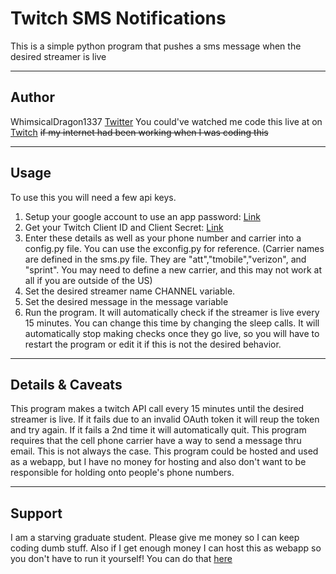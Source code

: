 # Twitch SMS Notifications

This is a simple python program that pushes a sms message when the desired streamer is live

---
## Author

WhimsicalDragon1337 [Twitter](https://twitter.com/Whimsical1337)
You could've watched me code this live at on [Twitch](https://www.twitch.tv/whimsicaldragon1337) ~~if my internet had been working when I was coding this~~

---
## Usage

To use this you will need a few api keys.

1. Setup your google account to use an app password: [Link](https://support.google.com/accounts/answer/185833?hl=en)
2. Get your Twitch Client ID and Client Secret: [Link](https://dev.twitch.tv/docs/api/get-started)
3. Enter these details as well as your phone number and carrier into a config.py file. You can use the exconfig.py for reference. (Carrier names are defined in the sms.py file. They are "att","tmobile","verizon", and "sprint". You may need to define a new carrier, and this may not work at all if you are outside of the US)
4. Set the desired streamer name CHANNEL variable.
5. Set the desired message in the message variable
6. Run the program. It will automatically check if the streamer is live every 15 minutes. You can change this time by changing the sleep calls.  It will automatically stop making checks once they go live, so you will have to restart the program or edit it if this is not the desired behavior.

---
## Details & Caveats

This program makes a twitch API call every 15 minutes until the desired streamer is live. If it fails due to an invalid OAuth token it will reup the token and try again. If it fails a 2nd time it will automatically quit. This program requires that the cell phone carrier have a way to send a message thru email. This is not always the case. This program could be hosted and used as a webapp, but I have no money for hosting and also don't want to be responsible for holding onto people's phone numbers.

---
## Support

I am a starving graduate student. Please give me money so I can keep coding dumb stuff. Also if I get enough money I can host this as webapp so you don't have to run it yourself! You can do that [here](https://ko-fi.com/whimsicaldragon1337)